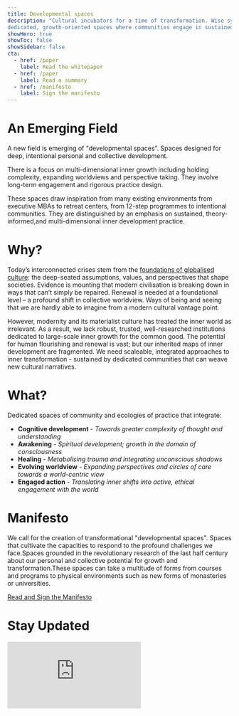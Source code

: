 ```yaml
---
title: Developmental spaces
description: "Cultural incubators for a time of transformation. Wise system transformation depends upon inner growth - but modern societies lack the understanding and tools to support it. We need more Developmental Spaces:
dedicated, growth-oriented spaces where communities engage in sustained, multi-domain inner development in the service of socio-cultural transformation."
showHero: true
showToc: false
showSidebar: false
cta:
  - href: /paper
    label: Read the whitepaper
  - href: /paper
    label: Read a summary
  - href: /manifesto
    label: Sign the manifesto
---
```



# An Emerging Field

A new  field is emerging of "developmental spaces”. Spaces designed for deep, intentional personal and collective development.

There is a focus on multi-dimensional inner growth including holding complexity, expanding worldviews and perspective taking. They involve long-term engagement and rigorous practice design.

These spaces draw inspiration from many existing environments from executive MBAs to retreat centers, from 12-step programmes to intentional communities. They are distinguished by an emphasis on sustained, theory-informed,and multi-dimensional inner development practice.

# Why? 

Today’s interconnected crises stem from the [foundations of globalised culture](https://metacrisis.info): the deep-seated assumptions, values, and perspectives that shape societies. Evidence is mounting that modern civilisation is breaking down in ways that can’t simply be repaired. Renewal is needed at a foundational level – a profound shift in collective worldview. Ways of being and seeing that we are hardly able to imagine from a modern cultural vantage point.

However, modernity and its materialist culture has treated the inner world as irrelevant. As a result, we lack robust, trusted, well-researched institutions dedicated to large-scale inner growth for the common good. The potential for human flourishing and renewal is vast; but our inherited maps of inner development are fragmented. We need scaleable, integrated approaches to inner transformation - sustained by dedicated communities that can weave new cultural narratives.

# What? 

Dedicated spaces of community and ecologies of practice that integrate:

- **Cognitive development** - _Towards greater complexity of thought and understanding_
- **Awakening** - _Spiritual development; growth in the domain of consciousness_
- **Healing** - _Metabolising trauma and integrating unconscious shadows_
- **Evolving worldview** - _Expanding perspectives and circles of care towards a world-centric view_
- **Engaged action** - _Translating inner shifts into active, ethical engagement with the world_

# Manifesto

We call for the creation of transformational "developmental spaces". Spaces that cultivate the capacities to respond to the profound challenges we face.Spaces grounded in the revolutionary research of the last half century about our personal and collective potential for growth and transformation.These spaces can take a multitude of forms from courses and programs to physical environments such as new forms of monasteries or universities.

<div className="ds-buttons-container not-prose">
<a href="/manifesto" className="ds-button">Read and Sign the Manifesto</a>
</div>

# Stay Updated

<iframe
  src="https://developmentalspaces.substack.com/embed"
  width={480}
  height={320}
  style={{ border: "1px solid #EEE", background: "white" }}
  frameBorder={0}
  scrolling="no"
/>